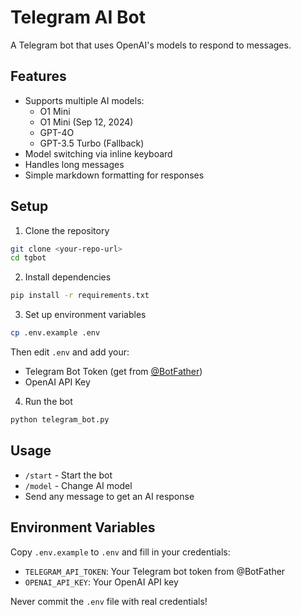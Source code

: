 # Telegram AI Bot

A Telegram bot that uses OpenAI's models to respond to messages.

## Features

- Supports multiple AI models:
  - O1 Mini
  - O1 Mini (Sep 12, 2024)
  - GPT-4O
  - GPT-3.5 Turbo (Fallback)
- Model switching via inline keyboard
- Handles long messages
- Simple markdown formatting for responses

## Setup

1. Clone the repository
```bash
git clone <your-repo-url>
cd tgbot
```

2. Install dependencies
```bash
pip install -r requirements.txt
```

3. Set up environment variables
```bash
cp .env.example .env
```
Then edit `.env` and add your:
- Telegram Bot Token (get from [@BotFather](https://t.me/botfather))
- OpenAI API Key

4. Run the bot
```bash
python telegram_bot.py
```

## Usage

- `/start` - Start the bot
- `/model` - Change AI model
- Send any message to get an AI response

## Environment Variables

Copy `.env.example` to `.env` and fill in your credentials:

- `TELEGRAM_API_TOKEN`: Your Telegram bot token from @BotFather
- `OPENAI_API_KEY`: Your OpenAI API key

Never commit the `.env` file with real credentials!

